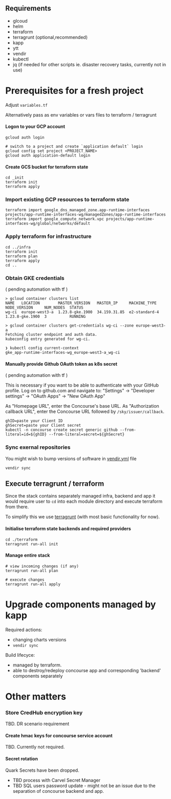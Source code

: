 
## Requirements
* glcoud
* helm
* terraform
* terragrunt (optional,recommended)
* kapp
* ytt
* vendir
* kubectl
* jq (if needed for other scripts ie. disaster recovery tasks, currently not in use)



# Prerequisites for a fresh project
Adjust `variables.tf` 

Alternatively pass as env variables or vars files to terraform / terragrunt 
#### Logon to your GCP account

```
gcloud auth login

# switch to a project and create `application default` login
gcloud config set project <PROJECT_NAME>
gcloud auth application-default login
```

#### Create GCS bucket for terraform state
```
cd _init
terraform init
terraform apply
```


### Import existing GCP resources to terraform state

```
terraform import google_dns_managed_zone.app-runtime-interfaces projects/app-runtime-interfaces-wg/managedZones/app-runtime-interfaces
terraform import google_compute_network.vpc projects/app-runtime-interfaces-wg/global/networks/default
```


### Apply terraform for infrastructure

```
cd ../infra
terraform init
terraform plan
terraform apply
cd ..
```
### Obtain GKE credentials
( pending automation with tf )
```
> gcloud container clusters list
NAME   LOCATION        MASTER_VERSION   MASTER_IP     MACHINE_TYPE   NODE_VERSION     NUM_NODES  STATUS
wg-ci  europe-west3-a  1.23.8-gke.1900  34.159.31.85  e2-standard-4  1.23.8-gke.1900  3          RUNNING

> gcloud container clusters get-credentials wg-ci --zone europe-west3-a
Fetching cluster endpoint and auth data.
kubeconfig entry generated for wg-ci.

❯ kubectl config current-context
gke_app-runtime-interfaces-wg_europe-west3-a_wg-ci
```


#### Manually provide Github OAuth token as k8s secret
( pending automation with tf )

This is necessary if you want to be able to authenticate with your GitHub profile. Log on to github.com and navigate to:
"Settings" -> "Developer settings" -> "OAuth Apps" -> "New OAuth App"

As "Homepage URL", enter the Concourse's base URL. As "Authorization callback URL", enter the Concourse URL followed
by `/sky/issuer/callback`.

```
ghID=paste your Client ID
ghSecret=paste your Client secret
kubectl -n concourse create secret generic github --from-literal=id=${ghID} --from-literal=secret=${ghSecret}
```


### Sync exernal repositories
You might wish to bump versions of software in [vendir.yml](vendir.yml) file
```
vendir sync
```
## Execute terragrunt / terraform
Since the stack contains separately managed infra, backend and app it would require user to `cd` into each module directory and execute terraform from there.

To simplify this we use [terragrunt](https://terragrunt.gruntwork.io/) (with most basic functionality for now).

#### Initialise terraform state backends and required providers
```
cd ./terraform
terragrunt run-all init
```

#### Manage entire stack
```
# view incoming changes (if any)
terragrunt run-all plan

# execute changes
terragrunt run-all apply
```


# Upgrade components managed by kapp
Required actions:
* changing charts versions
* `vendir sync`
  
Build lifecyce:
* managed by terraform.
* able to destroy/redeploy concourse app and corresponding 'backend' components separately

# Other matters
### Store CredHub encryption key
TBD. DR scenario requirement
#### Create hmac keys for concourse service account
TBD. Currently not required.

#### Secret rotation
Quark Secrets have been dropped. 
* TBD process with Carvel Secret Manager
* TBD SQL users password update - might not be an issue due to the separation of concourse backend and app.